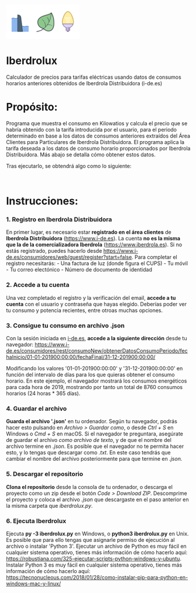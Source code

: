 <img src="images/logo.png" alt="Iberdrolux logo" width="200"/>

# Iberdrolux
Calculador de precios para tarifas eléctricas usando datos de consumos horarios anteriores obtenidos de Iberdrola Distribuidora (i-de.es)

# Propósito:
Programa que muestra el consumo en Kilowatios y calcula el precio que se habría obtenido con la tarifa introducida por el usuario, para el periodo determinado en base a los datos de consumos anteriores extraídos del Área Clientes para Particulares de Iberdrola Distribuidora.
El programa aplica la tarifa deseada a los datos de consumo horario proporcionados por Iberdrola Distribuidora. Más abajo se detalla cómo obtener estos datos.

Tras ejecutarlo, se obtendrá algo como lo siguiente:

<img src="images/output.png" alt="Iberdrolux output" width="00"/>

# Instrucciones:
### 1. Registro en Iberdrola Distribuidora
En primer lugar, es necesario estar **registrado en el área clientes** de **Iberdrola Distribuidora** (https://www.i-de.es). La cuenta **no es la misma que la de la comercializadora Iberdrola** (https://www.iberdrola.es). Si no estás registrado, puedes hacerlo desde https://www.i-de.es/consumidores/web/guest/register?start=false. Para completar el registro necesitarás:
    - Una factura de luz (donde figura el CUPS)
    - Tu móvil
    - Tu correo electónico
    - Número de documento de identidad

### 2. Accede a tu cuenta
Una vez completado el registro y la verificación del email, **accede a tu cuenta** con el usuario y contraseña que hayas elegido. Deberías poder ver tu consumo y potencia recientes, entre otroas muchas opciones.

### 3. Consigue tu consumo en archivo .json
Con la sesión iniciada en <a href='https://www.i-de.es' target='_blank'>i-de.es</a>, **accede a la siguiente dirección** desde tu navegador:
https://www.i-de.es/consumidores/rest/consumoNew/obtenerDatosConsumoPeriodo/fechaInicio/01-01-201900:00:00/fechaFinal/31-12-201900:00:00/

Modificando los valores '01-01-201900:00:00' y '31-12-201900:00:00' en función del intervalo de días para los que quieras obtener el consumo horario. En este ejemplo, el navegador mostrará los consumos energéticos para cada hora de 2019, mostrando por tanto un total de 8760 consumos horarios (24 horas * 365 días).

### 4. Guardar el archivo
**Guarda el archivo '.json'** en tu ordenador. Según tu navegador, podrás hacer esto pulsando en *Archivo > Guardar como*, o desde *Ctrl + S* en Windows o *Cmd + S* en macOS. Si el navegador te preguntara, asegúrate de guardar el archivo *como archivo de texto*, y de que el nombre del archivo termine en *.json*. Es posible que el navegador no te permita hacer esto, y lo tengas que descargar como *.txt*. En este caso tendrás que cambiar el nombre del archivo posteriormente para que termine en *.json.*

### 5. Descargar el repositorio
**Clona el repositorio** desde la consola de tu ordenador, o descarga el proyecto como un zip desde el botón *Code > Download ZIP*. Descomprime el proyecto y coloca el archivo *.json* que descargaste en el paso anterior en la misma carpeta que *iberdrolux.py*.

### 6. Ejecuta Iberdrolux
Ejecuta **py -3 iberdrolux.py** en Windows, o **python3 iberdrolux.py** en Unix. Es posible que para ello tengas que asignarle permiso de ejecución al archivo o instalar 'Python 3'. Ejecutar un archivo de Python es muy fácil en cualquier sistema operativo, tienes más información de cómo hacerlo aquí: https://robustiana.com/325-ejecutar-scripts-python-windows-y-ubuntu. Instalar Python 3 es muy fácil en cualquier sistema operativo, tienes más información de cómo hacerlo aquí: https://tecnonucleous.com/2018/01/28/como-instalar-pip-para-python-en-windows-mac-y-linux/
